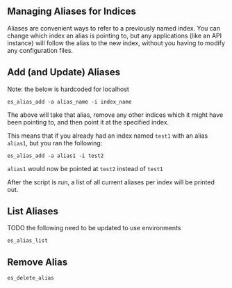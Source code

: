 ## Managing Aliases for Indices

Aliases are convenient ways to refer to a previously named index.  You can change which index an alias is pointing to, but any applications (like an API instance) will follow the alias to the new index, without you having to modify any configuration files.

## Add (and Update) Aliases

Note: the below is hardcoded for localhost

```
es_alias_add -a alias_name -i index_name

```

The above will take that alias, remove any other indices which it might have been pointing to, and then point it at the specified index.

This means that if you already had an index named `test1` with an alias `alias1`, but you ran the following:

```
es_alias_add -a alias1 -i test2
```

`alias1` would now be pointed at `test2` instead of `test1`

After the script is run, a list of all current aliases per index will be printed out.

## List Aliases

TODO the following need to be updated to use environments

```
es_alias_list
```

## Remove Alias

```
es_delete_alias
```
